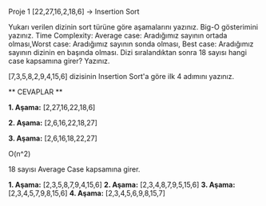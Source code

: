Proje 1
[22,27,16,2,18,6] -> Insertion Sort

Yukarı verilen dizinin sort türüne göre aşamalarını yazınız.
Big-O gösterimini yazınız.
Time Complexity: Average case: Aradığımız sayının ortada olması,Worst case: Aradığımız sayının sonda olması, Best case: Aradığımız sayının dizinin en başında olması.
Dizi sıralandıktan sonra 18 sayısı hangi case kapsamına girer? Yazınız.


[7,3,5,8,2,9,4,15,6] dizisinin Insertion Sort'a göre ilk 4 adımını yazınız.

** CEVAPLAR **

**1. Aşama:** [2,27,16,22,18,6]

**2. Aşama:** [2,6,16,22,18,27]

**3. Aşama:** [2,6,16,18,22,27]

O(n^2)

18 sayısı Average Case kapsamına girer.

**1. Aşama:** [2,3,5,8,7,9,4,15,6]
**2. Aşama:** [2,3,4,8,7,9,5,15,6]
**3. Aşama:** [2,3,4,5,7,9,8,15,6]
**4. Aşama:** [2,3,4,5,6,9,8,15,7]
